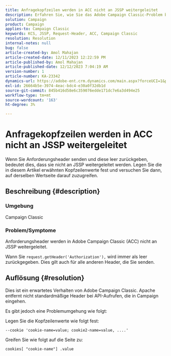 ```yaml
---
title: Anfragekopfzeilen werden in ACC nicht an JSSP weitergeleitet
description: Erfahren Sie, wie Sie das Adobe Campaign Classic-Problem beheben, bei dem der Anforderungsheader nicht an JSSP weitergeleitet wird.
solution: Campaign
product: Campaign
applies-to: Campaign Classic
keywords: KCS, JSSP, Request-Header, ACC, Campaign Classic
resolution: Resolution
internal-notes: null
bug: false
article-created-by: Amol Mahajan
article-created-date: 12/11/2023 12:22:59 PM
article-published-by: Amol Mahajan
article-published-date: 12/12/2023 7:04:19 AM
version-number: 1
article-number: KA-23342
dynamics-url: https://adobe-ent.crm.dynamics.com/main.aspx?forceUCI=1&pagetype=entityrecord&etn=knowledgearticle&id=f538ddff-1f98-ee11-be37-6045bd006239
exl-id: 26664b5e-3974-4eac-bdc4-e30a0f32db1d
source-git-commit: 845b416d58e6c359076edde171dc7e6a3d494e25
workflow-type: tm+mt
source-wordcount: '163'
ht-degree: 3%

---
```


# Anfragekopfzeilen werden in ACC nicht an JSSP weitergeleitet


Wenn Sie Anforderungsheader senden und diese leer zurückgeben, bedeutet dies, dass sie nicht an JSSP weitergeleitet werden. Legen Sie die in diesem Artikel erwähnten Kopfzeilenwerte fest und versuchen Sie dann, auf derselben Wertseite darauf zuzugreifen.

## Beschreibung {#description}


### Umgebung

Campaign Classic



### Problem/Symptome

Anforderungsheader werden in Adobe Campaign Classic (ACC) nicht an JSSP weitergeleitet.

Wann Sie `request.getHeader('Authorization'),` wird immer als leer zurückgegeben. Dies gilt auch für alle anderen Header, die Sie senden.


## Auflösung {#resolution}


Dies ist ein erwartetes Verhalten von Adobe Campaign Classic. Apache entfernt nicht standardmäßige Header bei API-Aufrufen, die in Campaign eingehen.

Es gibt jedoch eine Problemumgehung wie folgt:

Legen Sie die Kopfzeilenwerte wie folgt fest:

`--cookie 'cookie-name=value; cookie2-name=value, ....'`

Greifen Sie wie folgt auf die Seite zu:

`cookies[ "cookie-name"] .value`
